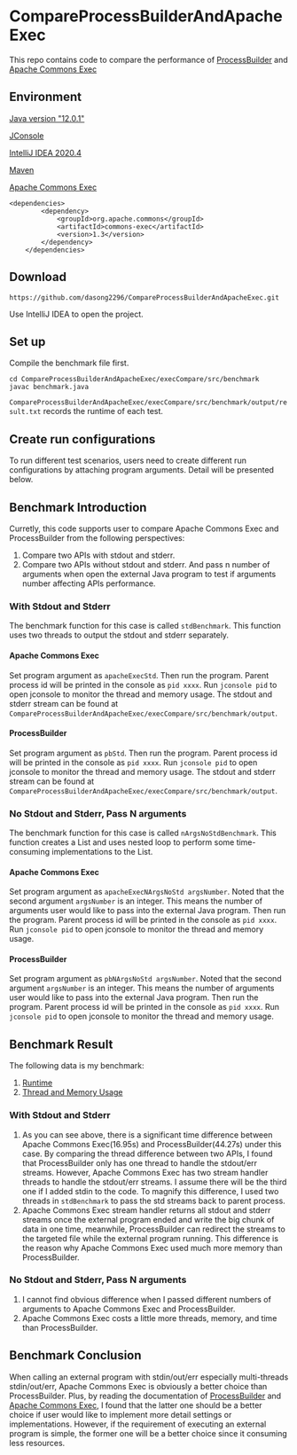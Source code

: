 # CompareProcessBuilderAndApacheExec
This repo contains code to compare the performance of [ProcessBuilder](https://docs.oracle.com/javase/7/docs/api/java/lang/ProcessBuilder.html) and [Apache Commons Exec](https://commons.apache.org/proper/commons-exec/)

## Environment
[Java version "12.0.1"](https://www.java.com/en/)

[JConsole](http://openjdk.java.net/tools/svc/jconsole/)

[IntelliJ IDEA 2020.4](https://www.jetbrains.com/idea/)

[Maven](http://maven.apache.org/POM/4.0.0)

[Apache Commons Exec](https://commons.apache.org/proper/commons-exec/)
```
<dependencies>
        <dependency>
            <groupId>org.apache.commons</groupId>
            <artifactId>commons-exec</artifactId>
            <version>1.3</version>
        </dependency>
    </dependencies>
```

## Download 
```
https://github.com/dasong2296/CompareProcessBuilderAndApacheExec.git
```
Use IntelliJ IDEA to open the project.

## Set up
Compile the benchmark file first.
```
cd CompareProcessBuilderAndApacheExec/execCompare/src/benchmark
javac benchmark.java 
```
`CompareProcessBuilderAndApacheExec/execCompare/src/benchmark/output/result.txt` records the runtime of each test.
## Create run configurations
To run different test scenarios, users need to create different run configurations by attaching program arguments. Detail will be presented below.

## Benchmark Introduction
Curretly, this code supports user to compare Apache Commons Exec and ProcessBuilder from the following perspectives:
1. Compare two APIs with stdout and stderr. 
2. Compare two APIs without stdout and stderr. And pass n number of arguments when open the external Java program to test if arguments number affecting APIs performance.


### With Stdout and Stderr
The benchmark function for this case is called `stdBenchmark`. This function uses two threads to output the stdout and stderr separately.

#### Apache Commons Exec
Set program argument as `apacheExecStd`. Then run the program. Parent process id will be printed in the console as `pid xxxx`. Run `jconsole pid` to open jconsole to monitor the thread and memory usage. The stdout and stderr stream can be found at `CompareProcessBuilderAndApacheExec/execCompare/src/benchmark/output`.
#### ProcessBuilder
Set program argument as `pbStd`. Then run the program. Parent process id will be printed in the console as `pid xxxx`. Run `jconsole pid` to open jconsole to monitor the thread and memory usage. The stdout and stderr stream can be found at `CompareProcessBuilderAndApacheExec/execCompare/src/benchmark/output`.

### No Stdout and Stderr, Pass N arguments
The benchmark function for this case is called `nArgsNoStdBenchmark`. This function creates a List<String> and uses nested loop to perform some time-consuming implementations to the List<String>. 

#### Apache Commons Exec
Set program argument as `apacheExecNArgsNoStd argsNumber`. Noted that the second argument `argsNumber` is an integer. This means the number of arguments user would like to pass into the external Java program. Then run the program. Parent process id will be printed in the console as `pid xxxx`. Run `jconsole pid` to open jconsole to monitor the thread and memory usage.

#### ProcessBuilder
Set program argument as `pbNArgsNoStd argsNumber`. Noted that the second argument `argsNumber` is an integer. This means the number of arguments user would like to pass into the external Java program. Then run the program. Parent process id will be printed in the console as `pid xxxx`. Run `jconsole pid` to open jconsole to monitor the thread and memory usage.

## Benchmark Result
The following data is my benchmark:
1. [Runtime](https://github.com/dasong2296/CompareProcessBuilderAndApacheExec/blob/main/execCompare/src/benchmark/output/result.txt)
2. [Thread and Memory Usage](https://github.com/dasong2296/CompareProcessBuilderAndApacheExec/tree/main/execCompare/src/benchmark/output/JconsoleOutput)
### With Stdout and Stderr
1. As you can see above, there is a significant time difference between Apache Commons Exec(16.95s) and ProcessBuilder(44.27s) under this case. By comparing the thread difference between two APIs, I found that ProcessBuilder only has one thread to handle the stdout/err streams. However, Apache Commons Exec has two stream handler threads to handle the stdout/err streams. I assume there will be the third one if I added stdin to the code. To magnify this difference, I used two threads in `stdBenchmark` to pass the std streams back to parent process. 
2. Apache Commons Exec stream handler returns all stdout and stderr streams once the external program ended and write the big chunk of data in one time, meanwhile, ProcessBuilder can redirect the streams to the targeted file while the external program running. This difference is the reason why Apache Commons Exec used much more memory than ProcessBuilder.

### No Stdout and Stderr, Pass N arguments
1. I cannot find obvious difference when I passed different numbers of arguments to Apache Commons Exec and ProcessBuilder.
2. Apache Commons Exec costs a little more threads, memory, and time than ProcessBuilder. 

## Benchmark Conclusion
When calling an external program with stdin/out/err especially multi-threads stdin/out/err, Apache Commons Exec is obviously a better choice than ProcessBuilder. Plus, by reading the documentation of [ProcessBuilder](https://docs.oracle.com/javase/7/docs/api/java/lang/ProcessBuilder.html) and [Apache Commons Exec](https://commons.apache.org/proper/commons-exec/), I found that the latter one should be a better choice if user would like to implement more detail settings or implementations. However, if the requirement of executing an external program is simple, the former one will be a better choice since it consuming less resources.
